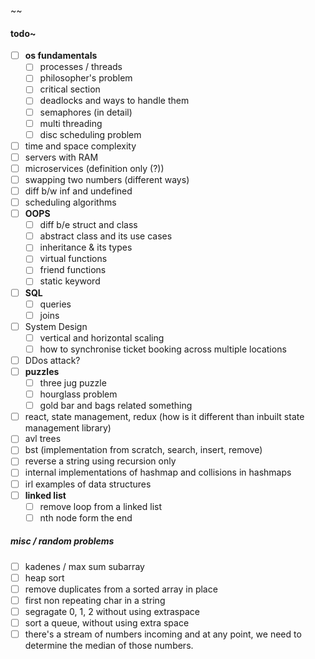 ~~

#### todo~
- [ ] **os fundamentals**
	- [ ] processes / threads
	- [ ] philosopher's problem
	- [ ] critical section
	- [ ] deadlocks and ways to handle them
	- [ ] semaphores (in detail)
	- [ ] multi threading
	- [ ] disc scheduling problem
- [ ] time and space complexity
- [ ] servers with RAM
- [ ] microservices (definition only (?))
- [ ] swapping two numbers (different ways)
- [ ] diff b/w inf and undefined
- [ ] scheduling algorithms
- [ ] **OOPS**
	- [ ] diff b/e struct and class
	- [ ] abstract class and its use cases
	- [ ] inheritance & its types
	- [ ] virtual functions
	- [ ] friend functions
	- [ ] static keyword
- [ ] **SQL**
	- [ ] queries
	- [ ] joins
- [ ] System Design
	- [ ] vertical and horizontal scaling
	- [ ] how to synchronise ticket booking across multiple locations
- [ ] DDos attack?
- [ ] **puzzles**
	- [ ] three jug puzzle
	- [ ] hourglass problem
	- [ ] gold bar and bags related something
- [ ] react, state management, redux (how is it different than inbuilt state management library)
- [ ] avl trees
- [ ] bst (implementation from scratch, search, insert, remove)
- [ ] reverse a string using recursion only
- [ ] internal implementations of hashmap and collisions in hashmaps
- [ ] irl examples of data structures
- [ ] **linked list**
	- [ ] remove loop from a linked list
	- [ ] nth node form the end
##### misc / random problems
- [ ] kadenes / max sum subarray
- [ ] heap sort
- [ ] remove duplicates from a sorted array in place 
- [ ] first non repeating char in a string
- [ ] segragate 0, 1, 2 without using extraspace
- [ ] sort a queue, without using extra space
- [ ] there's a stream of numbers incoming and at any point, we need to determine the median of those numbers.
